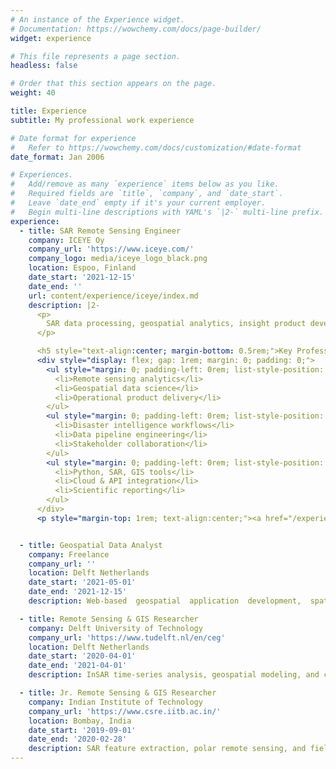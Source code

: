 ```yaml
---
# An instance of the Experience widget.
# Documentation: https://wowchemy.com/docs/page-builder/
widget: experience

# This file represents a page section.
headless: false

# Order that this section appears on the page.
weight: 40

title: Experience
subtitle: My professional work experience

# Date format for experience
#   Refer to https://wowchemy.com/docs/customization/#date-format
date_format: Jan 2006

# Experiences.
#   Add/remove as many `experience` items below as you like.
#   Required fields are `title`, `company`, and `date_start`.
#   Leave `date_end` empty if it's your current employer.
#   Begin multi-line descriptions with YAML's `|2-` multi-line prefix.
experience:
  - title: SAR Remote Sensing Engineer
    company: ICEYE Oy
    company_url: 'https://www.iceye.com/'
    company_logo: media/iceye_logo_black.png
    location: Espoo, Finland
    date_start: '2021-12-15'
    date_end: ''
    url: content/experience/iceye/index.md
    description: |2-
      <p>
        SAR data processing, geospatial analytics, insight product development, and environmental monitoring using remote sensing. Workflow automation, change detection, trend analysis, and statistical modeling for crisis response. Visual reporting and spatial outputs for decision support. (Python, SAR, QGIS, ArcGIS, GDAL, Power BI).
      </p>

      <h5 style="text-align:center; margin-bottom: 0.5rem;">Key Professional & Technical Skills</h5>
      <div style="display: flex; gap: 1rem; margin: 0; padding: 0;">
        <ul style="margin: 0; padding-left: 0rem; list-style-position: inside;">
          <li>Remote sensing analytics</li>
          <li>Geospatial data science</li>
          <li>Operational product delivery</li>
        </ul>
        <ul style="margin: 0; padding-left: 0rem; list-style-position: inside;">
          <li>Disaster intelligence workflows</li>
          <li>Data pipeline engineering</li>
          <li>Stakeholder collaboration</li>
        </ul>
        <ul style="margin: 0; padding-left: 0rem; list-style-position: inside;">
          <li>Python, SAR, GIS tools</li>
          <li>Cloud & API integration</li>
          <li>Scientific reporting</li>
        </ul>
      </div>
      <p style="margin-top: 1rem; text-align:center;"><a href="/experience/iceye/"><b>Read more about my work at ICEYE</b></a></p>


  - title: Geospatial Data Analyst
    company: Freelance
    company_url: ''
    location: Delft Netherlands
    date_start: '2021-05-01'
    date_end: '2021-12-15'
    description: Web-based  geospatial  application  development,  spatial  analysis,  and environmental  monitoring  using  satellite  data.  Storytelling  with  maps,  indicator dashboards,  and  remote  sensing  analytics  for  stakeholder  engagement.  (Google Earth Engine, QGIS, JavaScript, Python)

  - title: Remote Sensing & GIS Researcher
    company: Delft University of Technology
    company_url: 'https://www.tudelft.nl/en/ceg'
    location: Delft Netherlands
    date_start: '2020-04-01'
    date_end: '2021-04-01'
    description: InSAR time-series analysis, geospatial modeling, and cloud-enabled automation for ground  deformation  monitoring.  Research  documentation,  training  coordination, and reproducible workflow development in a multidisciplinary team. (Python, Bash, QGIS, Sentinel-1, Jupyter)

  - title: Jr. Remote Sensing & GIS Researcher
    company: Indian Institute of Technology
    company_url: 'https://www.csre.iitb.ac.in/'
    location: Bombay, India
    date_start: '2019-09-01'
    date_end: '2020-02-28'
    description: SAR feature extraction, polar remote sensing, and field-based environmental data collection  for  cryosphere  research.  Integration  of  in-situ  snow  observations  with satellite imagery to support geophysical modelling. (Sentinel-1, RADARSAT, QGIS, Python)
---
```


